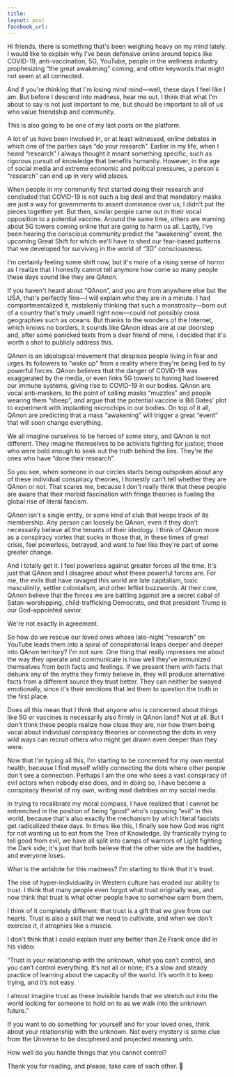 ```yaml
---
title: 
layout: post
facebook_url: 
---
```


Hi friends, there is something that's been weighing heavy on my mind lately. I would like to explain why I've been defensive online around topics like COVID-19, anti-vaccination, 5G, YouTube, people in the wellness industry prophesizing “the great awakening” coming, and other keywords that might not seem at all connected.

And if you're thinking that I'm losing mind mind—well, these days I feel like I am. But before I descend into madness, hear me out. I think that what I'm about to say is not just important to me, but should be important to all of us who value friendship and community.

This is also going to be one of my last posts on the platform.

A lot of us have been involved in, or at least witnessed, online debates in which one of the parties says “do your research”. Earlier in my life, when I heard “research” I always thought it meant something specific, such as rigorous pursuit of knowledge that benefits humanity. However, in the age of social media and extreme economic and political pressures, a person's “research” can end up in very wild places.

When people in my community first started doing their research and concluded that COVID-19 is not such a big deal and that mandatory masks are just a way for governments to assert dominance over us, I didn't put the pieces together yet. But then, similar people came out in their vocal opposition to a potential vaccine. Around the same time, others are warning about 5G towers coming online that are going to harm us all. Lastly, I've been hearing the conscious community predict the “awakening” event, the upcoming Great Shift for which we'll have to shed our fear-based patterns that we developed for surviving in the world of “3D” consciousness.

I'm certainly feeling some shift now, but it's more of a rising sense of horror as I realize that I honestly cannot tell anymore how come so many people these days sound like they are QAnon.

If you haven't heard about “QAnon”, and you are from anywhere else but the USA, that's perfectly fine—I will explain who they are in a minute. I had compartmentalized it, mistakenly thinking that such a monstrosity—born out of a country that's truly unwell right now—could not possibly cross geographies such as oceans. But thanks to the wonders of the Internet, which knows no borders, it sounds like QAnon ideas are at our doorstep and, after some panicked texts from a dear friend of mine, I decided that it's worth a shot to publicly address this.

QAnon is an ideological movement that despises people living in fear and urges its followers to “wake up” from a reality where they're being lied to by powerful forces. QAnon believes that the danger of COVID-19 was exaggerated by the media, or even links 5G towers to having had lowered our immune systems, giving rise to COVID-19 in our bodies. QAnon are vocal anti-maskers, to the point of calling masks “muzzles” and people wearing them “sheep”, and argue that the potential vaccine is Bill Gates' plot to experiment with implanting microchips in our bodies. On top of it all, QAnon are predicting that a mass “awakening” will trigger a great “event” that will soon change everything.

We all imagine ourselves to be heroes of some story, and QAnon is not different. They imagine themselves to be activists fighting for justice; those who were bold enough to seek out the truth behind the lies. They're the ones who have “done their research”.

So you see, when someone in our circles starts being outspoken about any of these individual conspiracy theories, I honestly can't tell whether they are QAnon or not. That scares me, because I don't really think that these people are aware that their morbid fascination with fringe theories is fueling the global rise of literal fascism.

QAnon isn't a single entity, or some kind of club that keeps track of its membership. Any person can loosely be QAnon, even if they don't necessarily believe all the tenants of their ideology. I think of QAnon more as a conspiracy vortex that sucks in those that, in these times of great crisis, feel powerless, betrayed, and want to feel like they're part of some greater change.

And I totally get it. I feel powerless against greater forces all the time. It's just that QAnon and I disagree about what these powerful forces are. For me, the evils that have ravaged this world are late capitalism, toxic masculinity, settler colonialism, and other leftist buzzwords. At their core, QAnon believe that the forces we are battling against are a secret cabal of Satan-worshipping, child-trafficking Democrats, and that president Trump is our God-appointed savior.

We're not exactly in agreement.

So how do we rescue our loved ones whose late-night “research” on YouTube leads them into a spiral of conspiratorial leaps deeper and deeper into QAnon territory? I'm not sure. One thing that really impresses me about the way they operate and communicate is how well they've immunized themselves from both facts and feelings. If we present them with facts that debunk any of the myths they firmly believe in, they will produce alternative facts from a different source they trust better. They can neither be swayed emotionally, since it's their emotions that led them to question the truth in the first place.

Does all this mean that I think that anyone who is concerned about things like 5G or vaccines is necessarily also firmly in QAnon land? Not at all. But I don't think these people realize how close they are, nor how them being vocal about individual conspiracy theories or connecting the dots in very wild ways can recruit others who might get drawn even deeper than they were.

Now that I'm typing all this, I'm starting to be concerned for my own mental health, because I find myself wildly connecting the dots where other people don't see a connection. Perhaps I am the one who sees a vast conspiracy of evil actors when nobody else does, and in doing so, I have become a conspiracy theorist of my own, writing mad diatribes on my social media. 

In trying to recalibrate my moral compass, I have realized that I cannot be entrenched in the position of being “good” who's opposing “evil” in this world, because that's also exactly the mechanism by which literal fascists get radicalized these days. In times like this, I finally see how God was right for not wanting us to eat from the Tree of Knowledge. By frantically trying to tell good from evil, we have all split into camps of warriors of Light fighting the Dark side; it's just that both believe that the other side are the baddies, and everyone loses.

What is the antidote for this madness? I'm starting to think that it's trust.

The rise of hyper-individuality in Western culture has eroded our ability to trust. I think that many people even forgot what trust originally was, and now think that trust is what other people have to somehow earn from them.

I think of it completely different: that trust is a gift that we give from our hearts. Trust is also a skill that we need to cultivate, and when we don't exercise it, it atrophies like a muscle.

I don't think that I could explain trust any better than Ze Frank once did in his video:

“Trust is your relationship with the unknown, what you can’t control, and you can’t control everything. It’s not all or none; it’s a slow and steady practice of learning about the capacity of the world. It’s worth it to keep trying, and it’s not easy.

I almost imagine trust as these invisible hands that we stretch out into the world looking for someone to hold on to as we walk into the unknown future.”

If you want to do something for yourself and for your loved ones, think about your relationship with the unknown. Not every mystery is some clue from the Universe to be deciphered and projected meaning unto.

How well do you handle things that you cannot control?

Thank you for reading, and please, take care of each other. 💖
